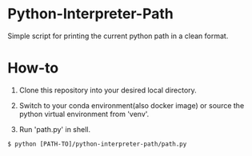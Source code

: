 # Python-Interpreter-Path
Simple script for printing the current python path in a clean format.


# How-to
1. Clone this repository into your desired local directory.

2. Switch to your conda environment(also docker image) or source the python virtual environment from 'venv'. 

3. Run 'path.py' in shell. 
```{shell}
$ python [PATH-TO]/python-interpreter-path/path.py
```


